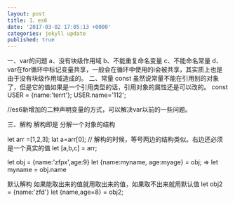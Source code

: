 ```yaml
---
layout: post
title: 1、es6
date: '2017-03-02 17:05:13 +0000'
categories: jekyll update
published: true
---
```

一、var的问题
  a、没有块级作用域
  b、不能重复命名变量
  c、不能命名常量
  d、var在for循环中标记变量共享，一般会在循环中使用的i会被共享，其实质上也是由于没有块级作用域造成的。
二、常量 const
  虽然说常量不能在引用别的对象了，但是它的值如果是一个引用类型的话，引用对象的属性还是可以改的。
 const USER = {name:'terrt'};
 USER.name='112';
 
 //es6新增加的二种声明变量的方式，可以解决var以前的一些问题。
 
 三、解构
 解构即是 分解一个对象的结构
 
 let arr =[1,2,3];
 lat a=arr[0];
 // 解构的时候，等号两边的结构类似。右边还必须是一个真实的值
 let [a,b,c] = arr;
 
 let obj = {name:'zfpx',age:9}
 let {name:myname, age:myage} = obj;
 => let myname = obj.name
 
 默认解构 如果能取出来的值就用取出来的值，如果取不出来就用默认值
 let obj2 = {name:'zfd'}
 let {name,age=8} = obj2;
 
 
 
 